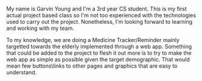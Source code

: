 My name is Garvin Young and I'm a 3rd year CS student. This is my first actual project based class so I'm not too experienced with the technologies used to carry out the project. Nonetheless, I'm looking forward to learning and working with my team.


To my knowledge, we are doing a Medicine Tracker/Reminder mainly targetted towards the elderly implemented through a web app. Something that could be added to the project to flesh it out more is to try to make the web app as simple as possible given the target demographic. That would mean few buttons\links to other pages and graphics that are easy to understand.